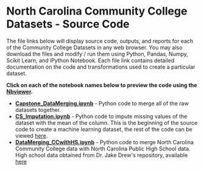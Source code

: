 # North Carolina Community College Datasets - Source Code
The file links below will display source code, outputs, and reports for each of the Community College Datasets in any web browser.  You may also download the files and modify / run them using Python, Pandas, Numpy, Scikit Learn, and iPython Notebook.  Each file link contains detailed documentation on the code and transformations used to create a particular dataset.     

**Click on each of the notebook names below to preview the code using the [Nbviewer](nbviewer.jupyter.org).**

* [**Capstone_DataMerging.ipynb**](http://nbviewer.jupyter.org/github/BrownRegaSterlingHeinen/PostsecondaryAttainment/blob/master/2016/NCCC%20Datasets/Source%20Code/Capstone_DataMerging.ipynb) - Python code to merge all of the raw datasets together.  
* [**CS_Imputation.ipynb**](http://nbviewer.jupyter.org/github/BrownRegaSterlingHeinen/PostsecondaryAttainment/blob/master/2016/NCCC%20Datasets/Source%20Code/CS_Imputation.ipynb) - Python code to impute missing values of the dataset with the mean of the column. This is the beginning of the source code to create a machine learning dataset, the rest of the code can be viewed [here](https://github.com/BrownRegaSterlingHeinen/PostsecondaryAttainment/tree/master/2016/Machine%20Learning%20Datasets/Source%20Code).
* [**DataMerging_CCwithHS.ipynb**](http://nbviewer.jupyter.org/github/BrownRegaSterlingHeinen/PostsecondaryAttainment/blob/master/2016/NCCC%20Datasets/Source%20Code/DataMerging_CCwithHS.ipynb) - Python code to merge North Carolina Community College data with North Carolina Public High School data. High school data obtained from Dr. Jake Drew's repository, available [here](https://github.com/jakemdrew/EducationDataNC/blob/master/2016/School%20Datasets/PublicHighSchools2016.csv)
